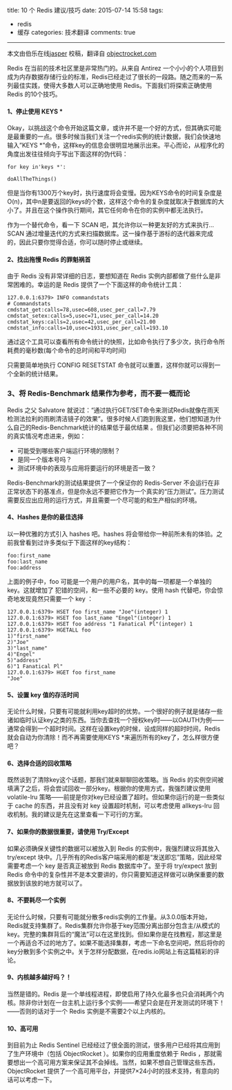 title: 10 个 Redis 建议/技巧
date: 2015-07-14 15:58
tags:
- redis
- 缓存
categories: 技术翻译
comments: true

----

本文由伯乐在线[jasper](http://www.jobbole.com/members/jasper/) 校稿，翻译自 [objectrocket.com ](http://objectrocket.com/blog/how-to/10-quick-tips-about-redis/) 

Redis 在当前的技术社区里是非常热门的。从来自 Antirez 一个小小的个人项目到成为内存数据存储行业的标准，Redis已经走过了很长的一段路。随之而来的一系列最佳实践，使得大多数人可以正确地使用 Redis。下面我们将探索正确使用 Redis 的10个技巧。

<!--more-->
#### 1、停止使用 KEYS *

Okay，以挑战这个命令开始这篇文章，或许并不是一个好的方式，但其确实可能是最重要的一点。很多时候当我们关注一个redis实例的统计数据，我们会快速地输入”KEYS *”命令，这样key的信息会很明显地展示出来。平心而论，从程序化的角度出发往往倾向于写出下面这样的伪代码：
```
for key in'keys *':
 
doAllTheThings()
```

但是当你有1300万个key时，执行速度将会变慢。因为KEYS命令的时间复杂度是O(n)，其中n是要返回的keys的个数，这样这个命令的复杂度就取决于数据库的大小了。并且在这个操作执行期间，其它任何命令在你的实例中都无法执行。

作为一个替代命令，看一下 SCAN 吧，其允许你以一种更友好的方式来执行… SCAN 通过增量迭代的方式来扫描数据库。这一操作基于游标的迭代器来完成的，因此只要你觉得合适，你可以随时停止或继续。

#### 2、找出拖慢 Redis 的罪魁祸首

由于 Redis 没有非常详细的日志，要想知道在 Redis 实例内部都做了些什么是非常困难的。幸运的是 Redis 提供了一个下面这样的命令统计工具：

```
127.0.0.1:6379> INFO commandstats
# Commandstats
cmdstat_get:calls=78,usec=608,usec_per_call=7.79
cmdstat_setex:calls=5,usec=71,usec_per_call=14.20
cmdstat_keys:calls=2,usec=42,usec_per_call=21.00
cmdstat_info:calls=10,usec=1931,usec_per_call=193.10
```

通过这个工具可以查看所有命令统计的快照，比如命令执行了多少次，执行命令所耗费的毫秒数(每个命令的总时间和平均时间)

只需要简单地执行 CONFIG RESETSTAT 命令就可以重置，这样你就可以得到一个全新的统计结果。

### 3、将 Redis-Benchmark 结果作为参考，而不要一概而论
Redis 之父 Salvatore 就说过：“通过执行GET/SET命令来测试Redis就像在雨天检测法拉利的雨刷清洁镜子的效果”。很多时候人们跑到我这里，他们想知道为什么自己的Redis-Benchmark统计的结果低于最优结果 。但我们必须要把各种不同的真实情况考虑进来，例如：
* 可能受到哪些客户端运行环境的限制？
* 是同一个版本号吗？
* 测试环境中的表现与应用将要运行的环境是否一致？

Redis-Benchmark的测试结果提供了一个保证你的 Redis-Server 不会运行在非正常状态下的基准点，但是你永远不要把它作为一个真实的“压力测试”。压力测试需要反应出应用的运行方式，并且需要一个尽可能的和生产相似的环境。

#### 4、Hashes 是你的最佳选择
以一种优雅的方式引入 hashes 吧。hashes 将会带给你一种前所未有的体验。之前我曾看到过许多类似于下面这样的key结构：
```
foo:first_name
foo:last_name
foo:address
```

上面的例子中，foo 可能是一个用户的用户名，其中的每一项都是一个单独的 key。这就增加了 犯错的空间，和一些不必要的 key。使用 hash 代替吧，你会惊奇地发现竟然只需要一个 key ：
```
127.0.0.1:6379> HSET foo first_name "Joe"(integer) 1
127.0.0.1:6379> HSET foo last_name "Engel"(integer) 1
127.0.0.1:6379> HSET foo address "1 Fanatical Pl"(integer) 1
127.0.0.1:6379> HGETALL foo
1)"first_name"
2)"Joe"
3)"last_name"
4)"Engel"
5)"address"
6)"1 Fanatical Pl"
127.0.0.1:6379> HGET foo first_name
"Joe"
```

#### 5、设置 key 值的存活时间

无论什么时候，只要有可能就利用key超时的优势。一个很好的例子就是储存一些诸如临时认证key之类的东西。当你去查找一个授权key时——以OAUTH为例——通常会得到一个超时时间。这样在设置key的时候，设成同样的超时时间，Redis就会自动为你清除！而不再需要使用KEYS *来遍历所有的key了，怎么样很方便吧？

#### 6、选择合适的回收策略

既然谈到了清除key这个话题，那我们就来聊聊回收策略。当 Redis 的实例空间被填满了之后，将会尝试回收一部分key。根据你的使用方式，我强烈建议使用 volatile-lru 策略——前提是你对key已经设置了超时。但如果你运行的是一些类似于 cache 的东西，并且没有对 key 设置超时机制，可以考虑使用 allkeys-lru 回收机制。我的建议是先在这里查看一下可行的方案。

#### 7、如果你的数据很重要，请使用 Try/Except

如果必须确保关键性的数据可以被放入到 Redis 的实例中，我强烈建议将其放入 try/except 块中。几乎所有的Redis客户端采用的都是“发送即忘”策略，因此经常需要考虑一个 key 是否真正被放到 Redis 数据库中了。至于将 try/expect 放到 Redis 命令中的复杂性并不是本文要讲的，你只需要知道这样做可以确保重要的数据放到该放的地方就可以了。

#### 8、不要耗尽一个实例

无论什么时候，只要有可能就分散多redis实例的工作量。从3.0.0版本开始，Redis就支持集群了。Redis集群允许你基于key范围分离出部分包含主/从模式的key。完整的集群背后的“魔法”可以在这里找到。但如果你是在找教程，那这里是一个再适合不过的地方了。如果不能选择集群，考虑一下命名空间吧，然后将你的key分散到多个实例之中。关于怎样分配数据，在redis.io网站上有这篇精彩的评论。

#### 9、内核越多越好吗？！

当然是错的。Redis 是一个单线程进程，即使启用了持久化最多也只会消耗两个内核。除非你计划在一台主机上运行多个实例——希望只会是在开发测试的环境下！——否则的话对于一个 Redis 实例是不需要2个以上内核的。

#### 10、高可用

到目前为止 Redis Sentinel 已经经过了很全面的测试，很多用户已经将其应用到了生产环境中（包括 ObjectRocket ）。如果你的应用重度依赖于 Redis ，那就需要想出一个高可用方案来保证其不会掉线。当然，如果不想自己管理这些东西，ObjectRocket 提供了一个高可用平台，并提供7×24小时的技术支持，有意向的话可以考虑一下。